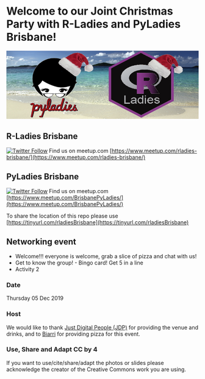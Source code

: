 # Welcome to our Joint Christmas Party with R-Ladies and PyLadies Brisbane!

![xmas](xmas_r_py_ladies.jpg)

## R-Ladies Brisbane

[![Twitter Follow](https://img.shields.io/twitter/follow/RLadiesBrisbane.svg?style=social)](https://twitter.com/RLadiesBrisbane)
Find us on meetup.com [https://www.meetup.com/rladies-brisbane/](https://www.meetup.com/rladies-brisbane/)

## PyLadies Brisbane

[![Twitter Follow](https://img.shields.io/twitter/follow/PyLadiesBNE.svg?style=social)](https://twitter.com/PyLadiesBNE)
Find us on meetup.com [https://www.meetup.com/BrisbanePyLadies/](https://www.meetup.com/BrisbanePyLadies/)


To share the location of this repo please use [https://tinyurl.com/rladiesBrisbane](https://tinyurl.com/rladiesBrisbane)

## Networking event

* Welcome!!! everyone is welcome, grab a slice of pizza and chat with us!
* Get to know the group! - Bingo card! Get 5 in a line
* Activity 2

### Date
Thursday 05 Dec 2019

### Host

We would like to thank [ Just Digital People (JDP)](https://www.justdigitalpeople.com.au/) for providing the venue and drinks, 
and to [Biarri](https://biarri.com/) for providing pizza for this event.


### Use, Share and Adapt CC by 4

If you want to use/cite/share/adapt the photos or slides please acknowledge the creator of the Creative Commons work you are using.

